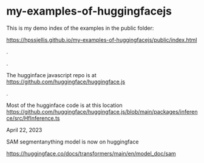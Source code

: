 # my-examples-of-huggingfacejs



This is my demo index of the examples in the public folder:

https://hpssjellis.github.io/my-examples-of-huggingfacejs/public/index.html




.




.


The hugginface javascript repo is at https://github.com/huggingface/huggingface.js

.


Most of the hugginface code is at this location  https://github.com/huggingface/huggingface.js/blob/main/packages/inference/src/HfInference.ts





April 22, 2023

SAM segmentanything model is now on huggingface

https://huggingface.co/docs/transformers/main/en/model_doc/sam
